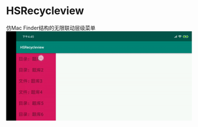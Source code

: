 # HSRecycleview
仿Mac Finder结构的无限联动层级菜单
![image](https://github.com/hahahameng/HSRecycleview/blob/master/app/src/main/res/drawable/show.gif)

